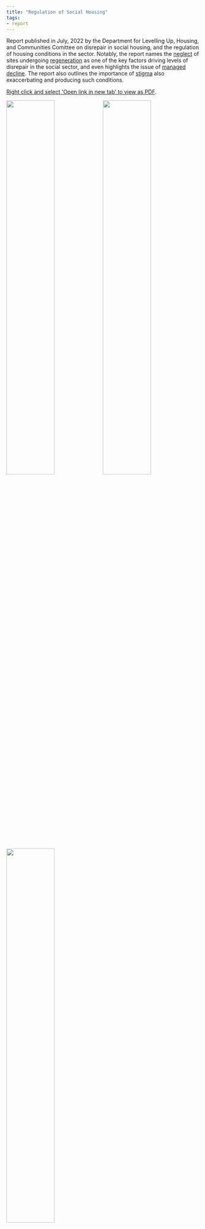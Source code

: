 ```yaml
---
title: "Regulation of Social Housing"
tags:
- report
---
```


Report published in July, 2022 by the Department for Levelling Up, Housing, and Communities Comittee on disrepair in social housing, and the regulation of housing conditions in the sector. Notably, the report names the [neglect](cause-effect-affect/neglect) of sites undergoing [regeneration](cause-effect-affect/regeneration) as one of the key factors driving levels of disrepair in the social sector, and even highlights the issue of [managed decline](cause-effect-affect/managed-decline). The report also outlines the importance of [stigma](cause-effect-affect/stigma) also exaccerbating and producing such conditions.

<a href="https://elaraks.github.io/dampcapital/images/providers/regulation-social-housing.pdf" target="_blank">Right click and select 'Open link in new tab' to view as PDF</a>.

<img src="https://elaraks.github.io/dampcapital/regulation-social-housing-05.jpg" width="50%"/><img src="https://elaraks.github.io/dampcapital/regulation-social-housing-06.jpg" width="50%"/>
<img src="https://elaraks.github.io/dampcapital/regulation-social-housing-07.jpg" width="50%"/>
<p align=center><sub><a href="https://committees.parliament.uk/work/1617/the-regulation-of-social-housing/publications/" target="_blank"><em>Source: DLUHC, 2022</em></a>.</sub></p>
